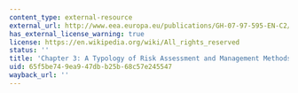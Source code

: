 ```yaml
---
content_type: external-resource
external_url: http://www.eea.europa.eu/publications/GH-07-97-595-EN-C2/chapter3h.html
has_external_license_warning: true
license: https://en.wikipedia.org/wiki/All_rights_reserved
status: ''
title: 'Chapter 3: A Typology of Risk Assessment and Management Methods'
uid: 65f5be74-9ea9-47db-b25b-68c57e245547
wayback_url: ''
---
```

